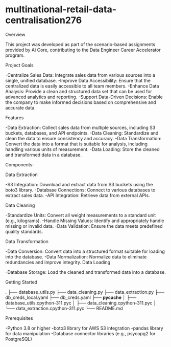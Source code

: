 # multinational-retail-data-centralisation276
Overview

This project was developed as part of the scenario-based assignments provided by Ai Core, contributing to the Data Engineer Career Accelerator program.

Project Goals

-Centralize Sales Data: Integrate sales data from various sources into a single, unified database.
-Improve Data Accessibility: Ensure that the centralized data is easily accessible to all team members.
-Enhance Data Analysis: Provide a clean and structured data set that can be used for advanced analytics and reporting.
-Support Data-Driven Decisions: Enable the company to make informed decisions based on comprehensive and accurate data.

Features

-Data Extraction: Collect sales data from multiple sources, including S3 buckets, databases, and API endpoints.
-Data Cleaning: Standardize and clean the data to ensure consistency and accuracy.
-Data Transformation: Convert the data into a format that is suitable for analysis, including handling various units of measurement.
-Data Loading: Store the cleaned and transformed data in a database.

Components:

Data Extraction

-S3 Integration: Download and extract data from S3 buckets using the boto3 library.
-Database Connections: Connect to various databases to extract sales data.
-API Integration: Retrieve data from external APIs.

Data Cleaning

-Standardize Units: Convert all weight measurements to a standard unit (e.g., kilograms).
-Handle Missing Values: Identify and appropriately handle missing or invalid data.
-Data Validation: Ensure the data meets predefined quality standards.

Data Transformation

-Data Conversion: Convert data into a structured format suitable for loading into the database.
-Data Normalization: Normalize data to eliminate redundancies and improve integrity.
Data Loading

-Database Storage: Load the cleaned and transformed data into a database.

Getting Started

.
├── database_utils.py
├── data_cleaning.py
├── data_extraction.py
├── db_creds_local.yaml
├── db_creds.yaml
├── __pycache__
│   ├── database_utils.cpython-311.pyc
│   ├── data_cleaning.cpython-311.pyc
│   └── data_extraction.cpython-311.pyc
└── README.md

Prerequisites

-Python 3.8 or higher
-boto3 library for AWS S3 integration
-pandas library for data manipulation
-Database connector libraries (e.g., psycopg2 for PostgreSQL)